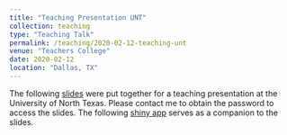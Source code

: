 ```yaml
---
title: "Teaching Presentation UNT"
collection: teaching
type: "Teaching Talk"
permalink: /teaching/2020-02-12-teaching-unt
venue: "Teachers College"
date: 2020-02-12
location: "Dallas, TX"
---
```


The following [slides](http://cintrond.github.io/files/regression-slides.pdf) were put together for a teaching presentation at the University of North Texas. Please contact me to obtain the password to access the slides. The following [shiny app](https://dcintron.shinyapps.io/regression-examples/) serves as a companion to the slides. 


